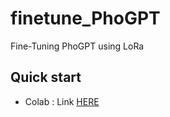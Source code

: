 # finetune_PhoGPT
Fine-Tuning PhoGPT using LoRa
## Quick start
- Colab : Link <a href="[mailto:chicong.nguyen2002@gmail.com](https://colab.research.google.com/drive/14xo6sj4dARk8lXZbOifHEn1f_70qNAwy?usp=sharing)https://colab.research.google.com/drive/14xo6sj4dARk8lXZbOifHEn1f_70qNAwy?usp=sharing">HERE</a>
